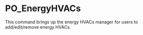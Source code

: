 # PO_EnergyHVACs

This command brings up the energy HVACs manager for users to add/edit/remove energy HVACs.

